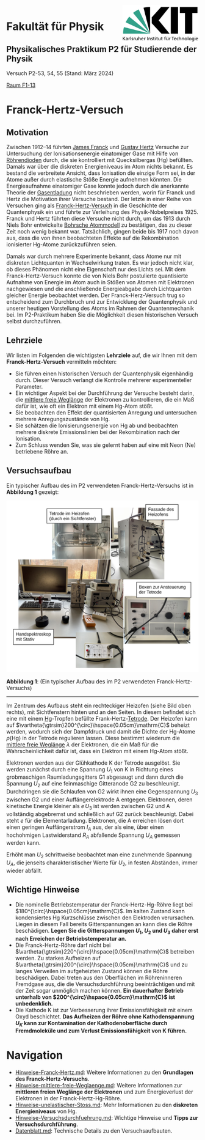 <img src="../figures/Logo_KIT.svg" width="200" style="float:right;" />

# Fakultät für Physik

## Physikalisches Praktikum P2 für Studierende der Physik

Versuch P2-53, 54, 55 (Stand: März 2024)

[Raum F1-13](https://labs.physik.kit.edu/img/Praktikum/Lageplan_P2.png)



# Franck-Hertz-Versuch

## Motivation

Zwischen 1912–14 führten [James Franck](https://de.wikipedia.org/wiki/James_Franck) und [Gustav Hertz](https://de.wikipedia.org/wiki/Gustav_Hertz) Versuche zur Untersuchung der Ionisationsenergie einatomiger Gase mit Hilfe von [Röhrendioden](https://de.wikipedia.org/wiki/R%C3%B6hrendiode) durch, die sie kontrolliert mit Quecksilbergas ($\mathrm{Hg}$) befüllten. Damals war über die diskreten Energieniveaus im Atom nichts bekannt. Es bestand die verbreitete Ansicht, dass Ionisation die einzige Form sei, in der Atome außer durch elastische Stöße Energie aufnehmen könnten. Die Energieaufnahme einatomiger Gase konnte jedoch durch die anerkannte Theorie der [Gasentladung](https://de.wikipedia.org/wiki/Gasentladung) nicht beschrieben werden, worin für Franck und Hertz die Motivation ihrer Versuche bestand. Der letzte in einer Reihe von Versuchen ging als [Franck-Hertz-Versuch](https://de.wikipedia.org/wiki/Franck-Hertz-Versuch) in die Geschichte der Quantenphysik ein und führte zur Verleihung des Physik-Nobelpreises 1925. Franck und Hertz führten diese Versuche nicht durch, um das 1913 durch Niels Bohr entwickelte [Bohrsche Atommodell](https://de.wikipedia.org/wiki/Bohrsches_Atommodell) zu bestätigen, das zu dieser Zeit noch wenig bekannt war. Tatsächlich, gingen beide bis 1917 noch davon aus, dass die von ihnen beobachteten Effekte auf die Rekombination ionisierter $\mathrm{Hg}$-Atome zurückzuführen seien. 

Damals war durch mehrere Experimente bekannt, dass Atome nur mit diskreten Lichtquanten in Wechselwirkung traten. Es war jedoch nicht klar, ob dieses Phänomen nicht eine Eigenschaft nur des Lichts sei. Mit dem Franck-Hertz-Versuch konnte die von Niels Bohr postulierte quantisierte Aufnahme von Energie im Atom auch in Stößen von Atomen mit Elektronen nachgewiesen und die anschließende Energieabgabe durch Lichtquanten gleicher Energie beobachtet werden. Der Franck-Herz-Versuch trug so entscheidend zum Durchbruch und zur Entwicklung der Quantenphysik und unserer heutigen Vorstellung des Atoms im Rahmen der Quantenmechanik bei. Im P2-Praktikum haben Sie die Möglichkeit diesen historischen Versuch selbst durchzuführen.

## Lehrziele

Wir listen im Folgenden die wichtigsten **Lehrziele** auf, die wir Ihnen mit dem **Franck-Hertz-Versuch** vermitteln möchten: 

- Sie führen einen historischen Versuch der Quantenphysik eigenhändig durch. Dieser Versuch verlangt die Kontrolle mehrerer experimenteller Parameter.
- Ein wichtiger Aspekt bei der Durchführung der Versuche besteht darin, die [mittlere freie Weglänge](https://de.wikipedia.org/wiki/Mittlere_freie_Wegl%C3%A4nge) der Elektronen zu kontrollieren, die ein Maß dafür ist, wie oft ein Elektron mit einem $\mathrm{Hg}$-Atom stößt.
- Sie beobachten den Effekt der quantisierten Anregung und untersuchen mehrere Anregungszustände von $\mathrm{Hg}$. 
- Sie schätzen die Ionisierungsenergie von $\mathrm{Hg}$ ab und beobachten mehrere diskrete Emissionslinien bei der Rekombination nach der Ionisation. 
- Zum Schluss wenden Sie, was sie gelernt haben auf eine mit Neon ($\mathrm{Ne}$) betriebene Röhre an. 

## Versuchsaufbau

Ein typischer Aufbau des im P2 verwendeten Franck-Hertz-Versuchs ist in **Abbildung 1** gezeigt:

<img src="./figures/FranckHertz.png" width="1000" style="zoom:100%;" />

**Abbildung 1**: (Ein typischer Aufbau des im P2 verwendeten Franck-Hertz-Versuchs)

---

Im Zentrum des Aufbaus steht ein rechteckiger Heizofen (siehe Bild oben rechts), mit Sichtfenstern hinten und an den Seiten. In diesem befindet sich eine mit einem [$\mathrm{Hg}$](https://de.wikipedia.org/wiki/Quecksilber)-Tropfen befüllte Frank-Hertz-[Tetrode](https://de.wikipedia.org/wiki/Elektronenr%C3%B6hre#Tetrode). Der Heizofen kann auf $\vartheta{\gtrsim}200^{\circ}\hspace{0.05cm}\mathrm{C}$ beheizt werden, wodurch sich der Dampfdruck und damit die Dichte der $\mathrm{Hg}$-Atome $\rho(\mathrm{Hg})$ in der Tetrode regulieren lassen. Diese bestimmt wiederum die [mittlere freie Weglänge](https://de.wikipedia.org/wiki/Mittlere_freie_Wegl%C3%A4nge) $\lambda$ der Elektronen, die ein Maß für die Wahrscheinlichkeit dafür ist, dass ein Elektron mit einem $\mathrm{Hg}$-Atom stößt.  

Elektronen werden aus der Glühkathode K der Tetrode ausgelöst. Sie werden zunächst durch eine Spannung $U_{1}$ von K in Richtung eines grobmaschigen Raumladungsgitters G1 abgesaugt und dann durch die Spannung $U_{2}$ auf eine feinmaschige Gitteranode G2 zu beschleunigt. Durchdringen sie die Schlaufen von G2 wirkt ihnen eine Gegenspannung $U_{3}$ zwischen G2 und einer Auffängerelektrode A entgegen. Elektronen, deren kinetische Energie kleiner als $e\,U_{3}$ ist werden zwischen G2 und A vollständig abgebremst und schließlich auf G2 zurück beschleunigt. Dabei steht $e$ für die Elementarladung. Elektronen, die A erreichen lösen dort einen geringen Auffängerstrom $I_{A}$ aus, der als eine, über einen hochohmigen Lastwiderstand $R_{A}$ abfallende Spannung $U_{A}$ gemessen werden kann. 

Erhöht man $U_{2}$ schrittweise beobachtet man eine zunehmende Spannung $U_{A}$, die jenseits charakteristischer Werte für $U_{2}$, in festen Abständen, immer wieder abfällt.  

## Wichtige Hinweise

- Die nominelle Betriebstemperatur der Franck-Hertz-$\mathrm{Hg}$-Röhre liegt bei $180^{\circ}\hspace{0.05cm}\mathrm{C}$. Im kalten Zustand kann kondensiertes $\mathrm{Hg}$ Kurzschlüsse zwischen den Elektroden verursachen. Liegen in diesem Fall bereits Gitterspannungen an kann dies die Röhre beschädigen. **Legen Sie die Gitterspannungen $U_{1}$, $U_{2}$ und $U_{3}$ daher erst nach Erreichen der Betriebstemperatur an.**
- Die Franck-Hertz-Röhre darf nicht bei $\vartheta{\gtrsim}220^{\circ}\hspace{0.05cm}\mathrm{C}$ betreiben werden. Zu starkes Aufheizen auf $\vartheta{\gtrsim}200^{\circ}\hspace{0.05cm}\mathrm{C}$ und zu langes Verweilen im aufgeheizten Zustand können die Röhre beschädigen. Dabei treten aus den Oberflächen im Röhreninneren Fremdgase aus, die die Versuchsdurchführung beeinträchtigen und mit der Zeit sogar unmöglich machen können. **Ein dauerhafter Betrieb unterhalb von $200^{\circ}\hspace{0.05cm}\mathrm{C}$ ist unbedenklich.**
- Die Kathode K ist zur Verbesserung ihrer Emissionsfähigkeit mit einem Oxyd beschichtet. **Das Aufheizen der Röhre ohne Kathodenspannung $U_{K}$ kann zur Kontamination der Kathodenoberfläche durch Fremdmoleküle und zum Verlust Emissionsfähigkeit von K führen.**

# Navigation

- [Hinweise-Franck-Hertz.md](https://gitlab.kit.edu/kit/etp-lehre/p2-praktikum/students/-/blob/main/Franck_Hertz_Versuch/doc/Hinweise-Franck-Hertz.md): Weitere Informationen zu den **Grundlagen des Franck-Hertz-Versuchs**.
- [Hinweise-mittlere-freie-Weglaenge.md](https://gitlab.kit.edu/kit/etp-lehre/p2-praktikum/students/-/blob/main/Franck_Hertz_Versuch/doc/Hinweise-mittlere-freie-Weglaenge.md): Weitere Informationen zur **mittleren freien Weglänge der Elektronen** und zum Energieverlust der Elektronen in der Franck-Hertz-$\mathrm{Hg}$-Röhre.
- [Hinweise-unelastischer-Stoss.md](https://gitlab.kit.edu/kit/etp-lehre/p2-praktikum/students/-/blob/main/Franck_Hertz_Versuch/doc/Hinweise-unelastischer-Stoss.md): Mehr Informationen zu den **diskreten Energieniveaus** von $\mathrm{Hg}$. 
- [Hinweise-Versuchsdurchfuehrung.md](https://gitlab.kit.edu/kit/etp-lehre/p2-praktikum/students/-/blob/main/Franck_Hertz_Versuch/doc/Hinweise-Versuchsdurchfuehrung.md): Wichtige Hinweise und **Tipps zur Versuchsdurchführung**.
- [Datenblatt.md](https://gitlab.kit.edu/kit/etp-lehre/p2-praktikum/students/-/blob/main/Franck_Hertz_Versuch/Datenblatt.md): Technische Details zu den Versuchsaufbauten.
